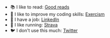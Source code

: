 - 📚 I like to read: [Good reads](https://www.goodreads.com/user/show/185771751-nil-ventosa)
- 💜 I like to improve my coding skills: [Exercism](https://exercism.org/profiles/NilVentosa)
- 👷 I have a job: [LinkedIn](https://www.linkedin.com/in/nilventosa/)
- 🏃 I like running: [Strava](https://www.strava.com/athletes/33007120)
- 🐦 I don't use this much: [Twitter](https://x.com/WindyNil)
